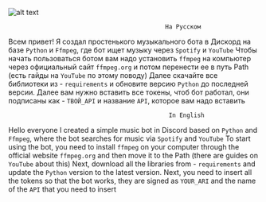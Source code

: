 ![alt text](https://i.imgur.com/edVuwvv.png)

                                                На Русском 
Всем привет! Я создал простенького музыкального бота в Дискорд на базе `Python` и `Ffmpeg`, где бот ищет музыку через `Spotify` и `YouTube`
Чтобы начать пользоваться ботом вам надо установить `ffmpeg` на компьютер через официальный сайт `ffmpeg.org` и потом перенести ее в путь Path (есть гайды на `YouTube` по этому поводу)
Далее скачайте все библиотеки из - `requirements` и обновите версию `Python` до последней версии.
Далее вам нужно вставить все токены, чтоб бот работал, они подписаны как - `ТВОЙ_API` и название `API`, которое вам надо вставить

                                                 In English
                                                                                      
Hello everyone I created a simple music bot in Discord based on `Python` and `Ffmpeg`, where the bot searches for music via `Spotify` and `YouTube`
To start using the bot, you need to install `ffmpeg` on your computer through the official website `ffmpeg.org` and then move it to the Path (there are guides on `YouTube` about this)
Next, download all the libraries from - `requirements` and update the `Python` version to the latest version.
Next, you need to insert all the tokens so that the bot works, they are signed as `YOUR_ARI` and the name of the `API` that you need to insert
